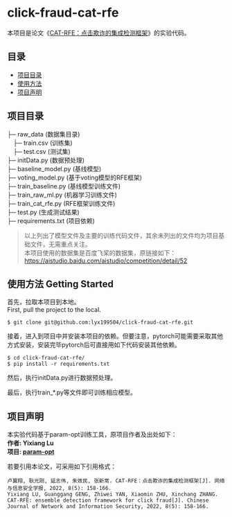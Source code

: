 # click-fraud-cat-rfe
本项目是论文《[CAT-RFE：点击欺诈的集成检测框架](http://www.infocomm-journal.com/cjnis/CN/10.11959/j.issn.2096-109x.2022065)》的实验代码。

## 目录

- [项目目录](#project)
- [使用方法](#get-start)
- [项目声明](#statement)

<h2 id="project">项目目录</h2>

├─ raw_data (数据集目录)<br>
&emsp;├─ train.csv (训练集)<br>
&emsp;├─ test.csv (测试集)<br>
├─ initData.py (数据预处理)<br>
├─ baseline_model.py (基线模型)<br>
├─ voting_model.py (基于voting模型的RFE框架)<br>
├─ train_baseline.py (基线模型训练文件)<br>
├─ train_raw_ml.py (机器学习训练文件)<br>
├─ train_cat_rfe.py (RFE框架训练文件)<br>
├─ test.py (生成测试结果)<br>
├─ requirements.txt (项目依赖)<br>

> 以上列出了模型文件及主要的训练代码文件，其余未列出的文件均为项目基础文件，无需重点关注。<br>
> 本项目使用的数据集是百度飞桨的数据集，原链接如下：<br>
> https://aistudio.baidu.com/aistudio/competition/detail/52

<h2 id="get-start">使用方法 Getting Started</h2>

首先，拉取本项目到本地。<br>
First, pull the project to the local.

    $ git clone git@github.com:lyx199504/click-fraud-cat-rfe.git

接着，进入到项目中并安装本项目的依赖。但要注意，pytorch可能需要采取其他方式安装，安装完毕pytorch后可直接用如下代码安装其他依赖。<br>

    $ cd click-fraud-cat-rfe/
    $ pip install -r requirements.txt

然后，执行initData.py进行数据预处理。

最后，执行train_*.py等文件即可训练相应模型。

<h2 id="statement">项目声明</h2>

本实验代码基于param-opt训练工具，原项目作者及出处如下：<br>
**作者: Yixiang Lu**<br>
**项目: [param-opt](https://github.com/lyx199504/param-opt)**

若要引用本论文，可采用如下引用格式：<br>

    卢翼翔, 耿光刚, 延志伟, 朱效民, 张新常. CAT-RFE：点击欺诈的集成检测框架[J]. 网络与信息安全学报, 2022, 8(5): 158-166.
    Yixiang LU, Guanggang GENG, Zhiwei YAN, Xiaomin ZHU, Xinchang ZHANG. CAT-RFE: ensemble detection framework for click fraud[J]. Chinese Journal of Network and Information Security, 2022, 8(5): 158-166.

